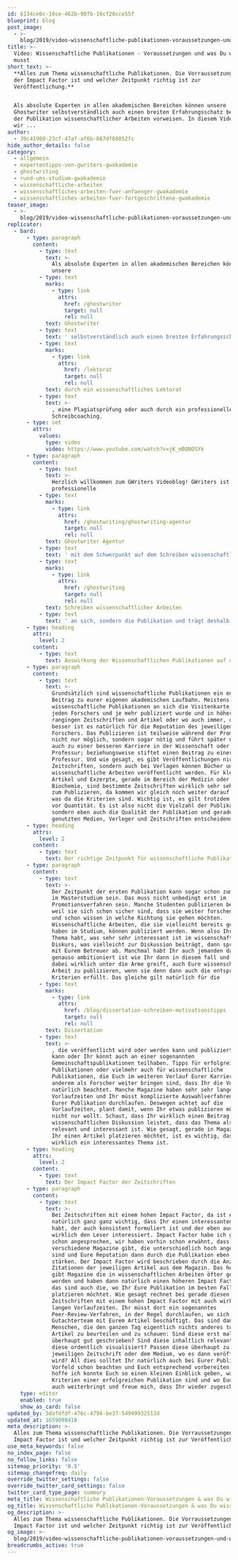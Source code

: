 ```yaml
---
id: 6134ce0c-10ce-462b-907b-16cf20cce55f
blueprint: blog
post_image:
  - >-
    blog/2019/video-wissenschaftliche-publikationen-voraussetzungen-und-was-du-wissen-musst/wissenschaftliche-Publikationen-Voraussetzungen.png
title: >-
  Video: Wissenschaftliche Publikationen - Voraussetzungen und was Du wissen
  musst
short_text: >-
  **Alles zum Thema wissenschaftliche Publikationen. Die Vorraussetzungen, was
  der Impact Factor ist und welcher Zeitpunkt richtig ist zur
  Veröffentlichung.**


  Als absolute Experten in allen akademischen Bereichen können unsere
  Ghostwriter selbstverständlich auch einen breiten Erfahrungsschatz bezüglich
  der Publikation wissenschaftlicher Arbeiten vorweisen. In diesem Video stellen
  wir ...
author:
  - 39c41980-23cf-47af-af6b-087df68052fc
hide_author_details: false
category:
  - allgemein
  - expertentipps-von-gwriters-gwakademie
  - ghostwriting
  - rund-ums-studium-gwakademie
  - wissenschaftliche-arbeiten
  - wissenschaftliches-arbeiten-fuer-anfaenger-gwakademie
  - wissenschaftliches-arbeiten-fuer-fortgeschrittene-gwakademie
teaser_image:
  - >-
    blog/2019/video-wissenschaftliche-publikationen-voraussetzungen-und-was-du-wissen-musst/wissenschaftliche-Publikationen-Voraussetzungen.png
replicator:
  - bard:
      - type: paragraph
        content:
          - type: text
            text: >-
              Als absolute Experten in allen akademischen Bereichen können
              unsere 
          - type: text
            marks:
              - type: link
                attrs:
                  href: /ghostwriter
                  target: null
                  rel: null
            text: Ghostwriter
          - type: text
            text: ' selbstverständlich auch einen breiten Erfahrungsschatz bezüglich der Publikation wissenschaftlicher Arbeiten vorweisen. In diesem Video stellen wir daher unsere Erfahrungen mit wissenschaftlichen Publikationen, die Voraussetzungen für wissenschaftliche Publikationen sowie alle weiteren zentralen Fakten rund um das Thema dar. Selbstverständlich unterstützen wir auch Doktoranden und Forscher bei der Vorbereitung auf eine Publikation, beispielsweise '
          - type: text
            marks:
              - type: link
                attrs:
                  href: /lektorat
                  target: null
                  rel: null
            text: durch ein wissenschaftliches Lektorat
          - type: text
            text: >-
              , eine Plagiatsprüfung oder auch durch ein professionelles
              Schreibcoaching.
      - type: set
        attrs:
          values:
            type: video
            video: https://www.youtube.com/watch?v=jK_mBQNOSYk
      - type: paragraph
        content:
          - type: text
            text: >-
              Herzlich willkommen zum GWriters Videoblog! GWriters ist eine
              professionelle 
          - type: text
            marks:
              - type: link
                attrs:
                  href: /ghostwriting/ghostwriting-agentur
                  target: null
                  rel: null
            text: Ghostwriter Agentur
          - type: text
            text: ' mit dem Schwerpunkt auf dem Schreiben wissenschaftlicher Texte. Das heutige Thema betrifft allerdings nicht das '
          - type: text
            marks:
              - type: link
                attrs:
                  href: /ghostwriting
                  target: null
                  rel: null
            text: Schreiben wissenschaftlicher Arbeiten
          - type: text
            text: ' an sich, sondern die Publikation und trägt deshalb den Titel "Wissenschaftliche Publikationen - was sind die Voraussetzungen und was musst du darüber wissen?".'
      - type: heading
        attrs:
          level: 2
        content:
          - type: text
            text: Auswirkung der Wissenschaftlichen Publikationen auf die Reputation
      - type: paragraph
        content:
          - type: text
            text: >-
              Grundsätzlich sind wissenschaftliche Publikationen ein enormer
              Beitrag zu eurer eigenen akademischen Laufbahn. Meistens sind
              wissenschaftliche Publikationen an sich die Visitenkarte eines
              jeden Forschers und je mehr publiziert wurde und in höher
              rangingen Zeitschriften und Artikel oder wo auch immer, desto
              besser ist es natürlich für die Reputation des jeweiligen
              Forschers. Das Publizieren ist teilweise während der Promotion
              nicht nur möglich, sondern sogar nötig und führt später natürlich
              auch zu einer besseren Karriere in der Wissenschaft oder zur
              Professur; beziehungsweise stiftet einen Beitrag zu einer
              Professur. Und wie gesagt, es gibt Veröffentlichungen nicht nur in
              Zeitschriften, sondern auch bei Verlagen können Bücher und
              wissenschaftliche Arbeiten veröffentlicht werden. Für kleinere
              Artikel und Exzerpte, gerade im Bereich der Medizin oder der
              Biochemie, sind bestimmte Zeitschriften wirklich sehr sehr beliebt
              zum Publizieren, da kommen wir gleich noch weiter darauf zurück,
              was da die Kriterien sind. Wichtig ist, es gilt trotzdem Qualität
              vor Quantität. Es ist also nicht die Vielzahl der Publikationen,
              sondern eben auch die Qualität der Publikation und gerade der
              genutzten Medien, Verleger und Zeitschriften entscheidend.
      - type: heading
        attrs:
          level: 2
        content:
          - type: text
            text: Der richtige Zeitpunkt für wissenschaftliche Publikationen
      - type: paragraph
        content:
          - type: text
            text: >-
              Der Zeitpunkt der ersten Publikation kann sogar schon zum Beispiel
              im Masterstudium sein. Das muss nicht unbedingt erst im
              Promotionsverfahren sein. Manche Studenten publizieren bereits,
              weil sie sich schon sicher sind, dass sie weiter forschen möchten
              und schon wissen in welche Richtung sie gehen möchten.
              Wissenschaftliche Arbeiten, die sie vielleicht bereits geschrieben
              haben im Studium, können publiziert werden. Wenn also Ihr auch ein
              Thema habt, was sehr sehr interessant ist im wissenschaftlichen
              Diskurs, was vielleicht zur Diskussion beiträgt, dann sprecht Euch
              mit Eurem Betreuer ab. Manchmal habt Ihr auch jemanden dabei, der
              genauso ambitioniert ist wie Ihr dann in diesem fall und Euch
              dabei wirklich unter die Arme greift, auch Eure wissenschaftliche
              Arbeit zu publizieren, wenn sie denn dann auch die entsprechenden
              Kriterien erfüllt. Das gleiche gilt natürlich für die 
          - type: text
            marks:
              - type: link
                attrs:
                  href: /blog/dissertation-schreiben-motivationstipps
                  target: null
                  rel: null
            text: Dissertation
          - type: text
            text: >-
              , die veröffentlicht wird oder werden kann und publiziert werden
              kann oder Ihr könnt auch an einer sogenannten
              Gemeinschaftspublikationen teilhaben. Tipps für erfolgreiche
              Publikationen oder vielmehr auch für wissenschaftliche
              Publikationen, die Euch im weiteren Verlauf Eurer Karriere unter
              anderem als Forscher weiter bringen sind, dass Ihr die Vorlaufzeit
              natürlich beachtet. Manche Magazine haben sehr sehr lange
              Vorlaufzeiten und Ihr müsst komplizierte Auswahlverfahren mit
              Eurer Publikation durchlaufen. Deswegen achtet auf die
              Vorlaufzeiten, plant damit, wenn Ihr etwas publizieren müsst und
              nicht nur wollt. Schaut, dass Ihr wirklich einen Beitrag zur
              wissenschaftlichen Diskussion leistet, dass das Thema also
              relevant und interessant ist. Wie gesagt, gerade in Magazinen, wo
              Ihr einen Artikel platzieren möchtet, ist es wichtig, dass dieses
              wirklich ein interessantes Thema ist.
      - type: heading
        attrs:
          level: 2
        content:
          - type: text
            text: Der Impact Factor der Zeitschriften
      - type: paragraph
        content:
          - type: text
            text: >-
              Bei Zeitschriften mit einem hohen Impact Factor, da ist es
              natürlich ganz ganz wichtig, dass Ihr einen interessanten Artikel
              habt, der auch konsistent formuliert ist und der eben auch
              wirklich den Leser interessiert. Impact Factor habe ich gerade
              schon angesprochen, wir haben vorhin schon erwähnt, dass es
              verschiedene Magazine gibt, die unterschiedlich hoch angesehen
              sind und Eure Reputation dann durch die Publikation eben weiter
              stärken. Der Impact Factor wird beschrieben durch die Anzahl der
              Zitationen der jeweiligen Artikel aus dem Magazin. Das heisst, es
              gibt Magazine die in wissenschaftlichen Arbeiten öfter genannt
              werden und haben dann natürlich einen höheren Impact Factor. Und
              das sind auch die, wo Ihr Eure Publikation im besten Fall
              platzieren möchtet. Wie gesagt rechnet bei gerade diesen
              Zeitschriften mit einem hohen Impact Factor mit auch wirklich
              langen Vorlaufzeiten. Ihr müsst dort ein sogenanntes
              Peer-Review-Verfahren, in der Regel durchlaufen, wo sich ein
              Gutachterteam mit Eurem Artikel beschäftigt. Das sind dann
              Menschen, die den ganzen Tag eigentlich nichts anderes tun, als
              Artikel zu beurteilen und zu schauen: Sind diese erst mal
              überhaupt gut geschrieben? Sind diese inhaltlich relevant? Sind
              diese ordentlich visualisiert? Passen diese überhaupt zu der
              jeweiligen Zeitschrift oder dem Medium, wo es dann veröffentlicht
              wird? All dies solltet Ihr natürlich auch bei Eurer Publikation im
              Vorfeld schon beachten und Euch entsprechend vorbereiten. Ich
              hoffe ich konnte Euch so einen kleinen Einblick geben, was die
              Kriterien einer erfolgreichen Publikation sind und wo Euch das
              auch weiterbringt und freue mich, dass Ihr wieder zugeschaut habt.
    type: editor
    enabled: true
    show_as_card: false
updated_by: 5dafdfdf-476c-4794-be37-54949932513d
updated_at: 1659098418
meta_description: >-
  Alles zum Thema wissenschaftliche Publikationen. Die Vorraussetzungen, was der
  Impact Factor ist und welcher Zeitpunkt richtig ist zur Veröffentlichung.
use_meta_keywords: false
no_index_page: false
no_follow_links: false
sitemap_priority: '0.5'
sitemap_changefreq: daily
override_twitter_settings: false
override_twitter_card_settings: false
twitter_card_type_page: summary
meta_title: Wissenschaftliche Publikationen-Voraussetzungen & was Du wissen musst
og_title: Wissenschaftliche Publikationen-Voraussetzungen & was Du wissen musst
og_description: >-
  Alles zum Thema wissenschaftliche Publikationen. Die Vorraussetzungen, was der
  Impact Factor ist und welcher Zeitpunkt richtig ist zur Veröffentlichung.
og_image: >-
  blog/2019/video-wissenschaftliche-publikationen-voraussetzungen-und-was-du-wissen-musst/wissenschaftliche-Publikationen-Voraussetzungen.png
breadcrumbs_active: true
---
```

